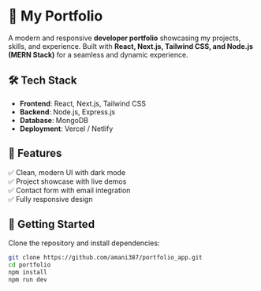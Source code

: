 # 🚀 My Portfolio  

A modern and responsive **developer portfolio** showcasing my projects, skills, and experience. Built with **React, Next.js, Tailwind CSS, and Node.js (MERN Stack)** for a seamless and dynamic experience.  

## 🛠️ Tech Stack  
- **Frontend**: React, Next.js, Tailwind CSS  
- **Backend**: Node.js, Express.js  
- **Database**: MongoDB  
- **Deployment**: Vercel / Netlify  

## 📌 Features  
✅ Clean, modern UI with dark mode  
✅ Project showcase with live demos  
✅ Contact form with email integration  
✅ Fully responsive design  

## 🚀 Getting Started  
Clone the repository and install dependencies:  
```bash
git clone https://github.com/amani387/portfolio_app.git
cd portfolio
npm install
npm run dev
